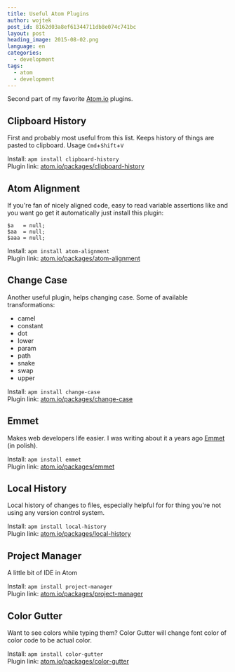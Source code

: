 ```yaml
---
title: Useful Atom Plugins
author: wojtek
post_id: 8162d03a8ef61344711db8e074c741bc
layout: post
heading_image: 2015-08-02.png
language: en
categories:
  - development
tags:
  - atom
  - development
---
```


Second part of my favorite [Atom.io](https://atom.io/) plugins.

## Clipboard History
First and probably most useful from this list. Keeps history of things are pasted to clipboard. Usage `Cmd`+`Shift`+`V`

Install: `apm install clipboard-history`  
Plugin link: [atom.io/packages/clipboard-history](https://atom.io/packages/clipboard-history)

## Atom Alignment
If you're fan of nicely aligned code, easy to read variable assertions like and you want go get it automatically just install this plugin:

```
$a   = null;
$aa  = null;
$aaa = null;
```

Install: `apm install atom-alignment`  
Plugin link: [atom.io/packages/atom-alignment](https://atom.io/packages/atom-alignment)

## Change Case
Another useful plugin, helps changing case. Some of available transformations:

- camel
- constant
- dot
- lower
- param
- path
- snake
- swap
- upper

Install: `apm install change-case`  
Plugin link: [atom.io/packages/change-case](https://atom.io/packages/change-case)

## Emmet
Makes web developers life easier. I was writing about it a years ago [Emmet](/2013/04/19/emmet) (in polish).

Install: `apm install emmet`  
Plugin link: [atom.io/packages/emmet](https://atom.io/packages/emmet)

## Local History
Local history of changes to files, especially helpful for for thing you're not using any version control system.

Install: `apm install local-history`  
Plugin link: [atom.io/packages/local-history](https://atom.io/packages/local-history)

## Project Manager
A little bit of IDE in Atom

Install: `apm install project-manager`  
Plugin link: [atom.io/packages/project-manager](https://atom.io/packages/project-manager)

## Color Gutter
Want to see colors while typing them? Color Gutter will change font color of color code to be actual color.

Install: `apm install color-gutter`  
Plugin link: [atom.io/packages/color-gutter](https://atom.io/packages/color-gutter)

